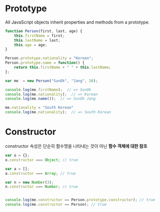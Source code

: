 # Prototype


All JavaScript objects inherit properties and methods from a prototype.



```js
function Person(first, last, age) {
    this.firstName = first;
    this.lastName = last;
    this.age = age;
}

Person.prototype.nationality = "Korean";
Person.prototype.name = function() {
    return this.firstName + " " + this.lastName;
};

var me  = new Person("SunOk", "Jang", 26);

console.log(me.firstName);  // => SunOk
console.log(me.nationality);  // => Korean
console.log(me.name());  // => SunOk Jang

me.nationality = "South Korean"
console.log(me.nationality);  // => South Korean

```



# Constructor

constructor 속성은 단순히 함수명을 나타내는 것이 아닌 **함수 객체에 대한 참조**


```js
var o = {};
o.constructor === Object; // true

var a = [];
a.constructor === Array; // true

var n = new Number(3);
n.constructor === Number; // true


console.log(me.constructor == Person.prototype.constructor); // true
console.log(me.constructor == Person); // true


```
